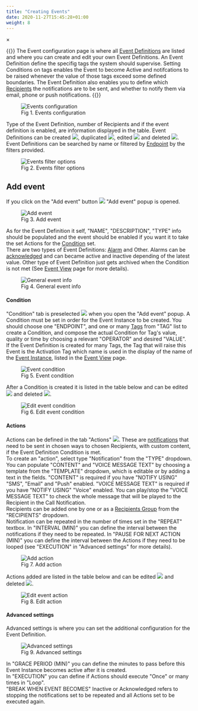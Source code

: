 ```yaml
---
title: "Creating Events"
date: 2020-11-27T15:45:28+01:00
weight: 8
---
```


<!-- The Modal -->
<div id="myModal" class="modal">
  <span class="close">&times;</span>
  <img class="modal-content" id="img01">
  <div id="caption"></div>
</div>

{{<lead>}}
The Event configuration page is where all [Event Definitions](/glossary#event-definition) are listed and where you can create and edit your own Event Definitions. An Event Definition define the specifig tags the system should supervise. Setting Conditions on tags enables the Event to become Active and notifcations to be raised whenever the value of those tags exceed some defined boundaries. The Event Definition also enables you to define which [Recipients](/glossary#recipient) the notifications are to be sent, and whether to notify them via email, phone or push notifications.
{{</lead>}}

<figure class="image_container">
    <img class="center_image myImg" onClick="reply_click(this)"  id="config-events" src="/config-events.png" alt="Events configuration">
    <figcaption>Fig 1. Events configuration</figcaption>
</figure>

Type of the Event Definition, number of Recipients and if the event definition is enabled, are information displayed in the table. Event Definitions can be created <img src="/add_event_button.png">, duplicated <img  src="/duplicate_event.png">, edited <img src="/edit_event.png"> and deleted <img  src="/delete_event.png">. Event Definitions can be searched by name or filtered by [Endpoint](/glossary#endpoint) by the filters provided.

<figure class="image_container">
    <img class="center_image myImg figure_resize2" onClick="reply_click(this)"  id="config_events_filters" src="/config_events_filters.png" alt="Events filter options">
    <figcaption>Fig 2. Events filter options</figcaption>
</figure>

## Add event
If you click on the "Add event" button <img src="/add_event_button.png"> "Add event" popup is opened.
<figure class="image_container">
    <img class="center_image myImg" onClick="reply_click(this)"  id="add_event" src="/add_event.png" alt="Add event">
    <figcaption>Fig 3. Add event</figcaption>
</figure>

As for the Event Definition it self, "NAME", "DESCRIPTION", "TYPE" info should be populated and the event should be enabled if you want it to take the set Actions for the [Condition](/glossary#condition) set.<br/>
There are two types of Event Definitions: [Alarm](/glossary#alarm) and Other. Alarms can be [acknowledged](/glossary#acknowledge-synonym-ack) and can became active and inactive depending of the latest value. Other type of Event Definition just gets archived when the Condition is not met (See [Event View](/events) page for more details). 
<figure class="image_container">
    <img class="center_image myImg" onClick="reply_click(this)"  id="event_general" src="/event_general.png" alt="General event info">
    <figcaption>Fig 4. General event info</figcaption>
</figure>

#### Condition
"Condition" tab is preselected <img src="/condition_tab.png"> when you open the "Add event" popup. A Condition must be set in order for the Event Instance to be created. You should choose one "ENDPOINT", and one or many [Tags](/glossary#tag) from "TAG" list to create a Condition, and compose the actual Condition for Tag's value, quality or time by choosing a relevant "OPERATOR" and desired "VALUE". <br/> If the Event Definition is created for many Tags, the Tag that will raise this Event is the Activation Tag which name is used in the display of the name of the [Event Instance](/glossary#event-instance), listed in the [Event View](/events) page.
<figure class="image_container">
    <img class="center_image myImg" onClick="reply_click(this)"  id="event_condition" src="/event_condition.png" alt="Event condition">
    <figcaption>Fig 5. Event condition</figcaption>
</figure>

After a Condition is created it is listed in the table below and can be edited <img src="/edit_event.png"> and deleted <img  src="/delete_event.png">.
<figure class="image_container">
    <img class="center_image myImg" onClick="reply_click(this)"  id="condition_edit_mode" src="/condition_edit_mode.png" alt="Edit event condition">
    <figcaption>Fig 6. Edit event condition</figcaption>
</figure>

#### Actions
Actions can be defined in the tab "Actions" <img  src="/actions_tab.png">.
These are [notifications](/glossary#notification) that need to be sent in chosen ways to chosen Recipients, with custom content, if the Event Definition Condition is met.
<br/>
To create an "action", select type "Notification" from the "TYPE" dropdown. 
You can populate "CONTENT" and "VOICE MESSAGE TEXT" by choosing a template from the "TEMPLATE" dropdown, which is editable or by adding a text in the fields. "CONTENT" is required if you have "NOTIFY USING" "SMS", "Email" and "Push" enabled. "VOICE MESSAGE TEXT" is required if you have "NOTIFY USING" "Voice" enabled. You can play/stop the "VOICE MESSAGE TEXT" to check the whole message that will be played to the Recipient in the Call Notification. <br/>
Recipients can be added one by one or as a [Recipients Group](/glossary#recipient-group) from the "RECIPIENTS" dropdown.
<br/>
Notification can be repeated in the number of times set in the "REPEAT" textbox. In "INTERVAL (MIN)" you can define the interval between the notifications if they need to be repeated. In "PAUSE FOR NEXT ACTION (MIN)" you can define the interval between the Actions if they need to be looped (see "EXECUTION" in "Advanced settings" for more details).
<figure class="image_container">
    <img class="center_image myImg" onClick="reply_click(this)"  id="add_action" src="/add_action.png" alt="Add action">
    <figcaption>Fig 7. Add action</figcaption>
</figure>

Actions added are listed in the table below and can be edited <img src="/edit_event.png"> and deleted <img  src="/delete_event.png">.
<figure class="image_container">
    <img class="center_image myImg" onClick="reply_click(this)"  id="edit_event_action" src="/edit_event_action.png" alt="Edit event action">
    <figcaption>Fig 8. Edit action</figcaption>
</figure>

#### Advanced settings
Advanced settings is where you can set the additional configuration for the Event Definition.

<figure class="image_container">
    <img class="center_image myImg" onClick="reply_click(this)"  id="advanced_settings" src="/advanced_settings.png" alt="Advanced settings"> 
    <figcaption>Fig 9. Advanced settings</figcaption>
</figure>

 In "GRACE PERIOD (MIN)" you can define the minutes to pass before this Event Instance becomes active after it is created. <br/>
 In "EXECUTION" you can define if Actions should execute "Once" or many times in "Loop".<br/>
 "BREAK WHEN EVENT BECOMES" Inactive or Acknowledged refers to stopping the notifications set to be repeated and all Actions set to be executed again.

<script>
// Get the modal
var modal = document.getElementById("myModal");

var modalImg = document.getElementById("img01");
var captionText = document.getElementById("caption");
function reply_click(img)
{
    modal.style.display = "block";
    modalImg.src = img.src;
    captionText.innerHTML = img.alt;
}

modal.onclick = function() { 
  modal.style.display = "none";
}

document.addEventListener('keyup', function(e) {
    if (e.keyCode == 27) {
        modal.style.display = "none";
    }
});
</script>